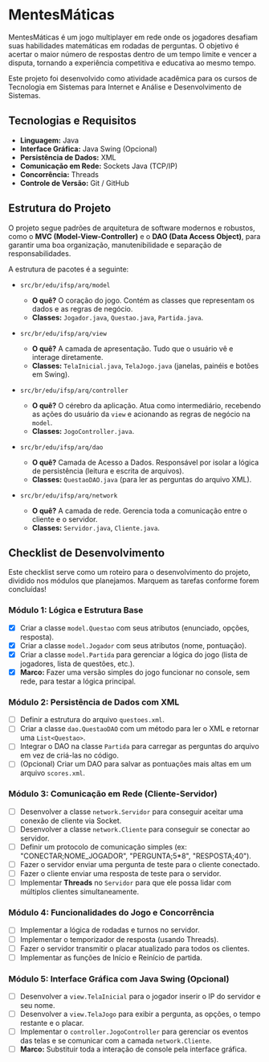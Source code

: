 # MentesMáticas

MentesMáticas é um jogo multiplayer em rede onde os jogadores desafiam suas habilidades matemáticas em rodadas de perguntas. O objetivo é acertar o maior número de respostas dentro de um tempo limite e vencer a disputa, tornando a experiência competitiva e educativa ao mesmo tempo.

Este projeto foi desenvolvido como atividade acadêmica para os cursos de Tecnologia em Sistemas para Internet e Análise e Desenvolvimento de Sistemas.

## Tecnologias e Requisitos

* **Linguagem:** Java
* **Interface Gráfica:** Java Swing (Opcional)
* **Persistência de Dados:** XML
* **Comunicação em Rede:** Sockets Java (TCP/IP)
* **Concorrência:** Threads
* **Controle de Versão:** Git / GitHub

## Estrutura do Projeto

O projeto segue padrões de arquitetura de software modernos e robustos, como o **MVC (Model-View-Controller)** e o **DAO (Data Access Object)**, para garantir uma boa organização, manutenibilidade e separação de responsabilidades.

A estrutura de pacotes é a seguinte:

* `src/br/edu/ifsp/arq/model`
    * **O quê?** O coração do jogo. Contém as classes que representam os dados e as regras de negócio.
    * **Classes:** `Jogador.java`, `Questao.java`, `Partida.java`.

* `src/br/edu/ifsp/arq/view`
    * **O quê?** A camada de apresentação. Tudo que o usuário vê e interage diretamente.
    * **Classes:** `TelaInicial.java`, `TelaJogo.java` (janelas, painéis e botões em Swing).

* `src/br/edu/ifsp/arq/controller`
    * **O quê?** O cérebro da aplicação. Atua como intermediário, recebendo as ações do usuário da `view` e acionando as regras de negócio na `model`.
    * **Classes:** `JogoController.java`.

* `src/br/edu/ifsp/arq/dao`
    * **O quê?** Camada de Acesso a Dados. Responsável por isolar a lógica de persistência (leitura e escrita de arquivos).
    * **Classes:** `QuestaoDAO.java` (para ler as perguntas do arquivo XML).

* `src/br/edu/ifsp/arq/network`
    * **O quê?** A camada de rede. Gerencia toda a comunicação entre o cliente e o servidor.
    * **Classes:** `Servidor.java`, `Cliente.java`.

## Checklist de Desenvolvimento

Este checklist serve como um roteiro para o desenvolvimento do projeto, dividido nos módulos que planejamos. Marquem as tarefas conforme forem concluídas!

### Módulo 1: Lógica e Estrutura Base
- [X] Criar a classe `model.Questao` com seus atributos (enunciado, opções, resposta).
- [X] Criar a classe `model.Jogador` com seus atributos (nome, pontuação).
- [X] Criar a classe `model.Partida` para gerenciar a lógica do jogo (lista de jogadores, lista de questões, etc.).
- [X] **Marco:** Fazer uma versão simples do jogo funcionar no console, sem rede, para testar a lógica principal.

### Módulo 2: Persistência de Dados com XML
- [ ] Definir a estrutura do arquivo `questoes.xml`.
- [ ] Criar a classe `dao.QuestaoDAO` com um método para ler o XML e retornar uma `List<Questao>`.
- [ ] Integrar o DAO na classe `Partida` para carregar as perguntas do arquivo em vez de criá-las no código.
- [ ] (Opcional) Criar um DAO para salvar as pontuações mais altas em um arquivo `scores.xml`.

### Módulo 3: Comunicação em Rede (Cliente-Servidor)
- [ ] Desenvolver a classe `network.Servidor` para conseguir aceitar uma conexão de cliente via Socket.
- [ ] Desenvolver a classe `network.Cliente` para conseguir se conectar ao servidor.
- [ ] Definir um protocolo de comunicação simples (ex: "CONECTAR;NOME_JOGADOR", "PERGUNTA;5*8", "RESPOSTA;40").
- [ ] Fazer o servidor enviar uma pergunta de teste para o cliente conectado.
- [ ] Fazer o cliente enviar uma resposta de teste para o servidor.
- [ ] Implementar **Threads** no `Servidor` para que ele possa lidar com múltiplos clientes simultaneamente.

### Módulo 4: Funcionalidades do Jogo e Concorrência
- [ ] Implementar a lógica de rodadas e turnos no servidor.
- [ ] Implementar o temporizador de resposta (usando Threads).
- [ ] Fazer o servidor transmitir o placar atualizado para todos os clientes.
- [ ] Implementar as funções de Início e Reinício de partida.

### Módulo 5: Interface Gráfica com Java Swing (Opcional)
- [ ] Desenvolver a `view.TelaInicial` para o jogador inserir o IP do servidor e seu nome.
- [ ] Desenvolver a `view.TelaJogo` para exibir a pergunta, as opções, o tempo restante e o placar.
- [ ] Implementar o `controller.JogoController` para gerenciar os eventos das telas e se comunicar com a camada `network.Cliente`.
- [ ] **Marco:** Substituir toda a interação de console pela interface gráfica.